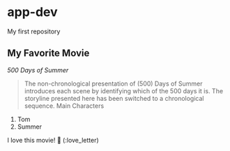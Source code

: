 # app-dev
My first repository

## My Favorite Movie
*500 Days of Summer*
> The non-chronological presentation of (500) Days of Summer introduces each scene by identifying which of the 500 days it is. The storyline presented here has been switched to a chronological sequence.
> Main Characters
1. Tom
2. Summer

I love this movie! 💌 (:love_letter)
